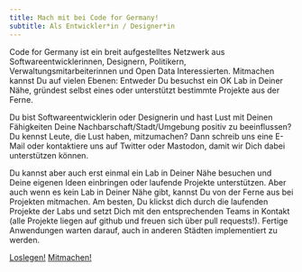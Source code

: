```yaml
---
title: Mach mit bei Code for Germany!
subtitle: Als Entwickler*in / Designer*in
---
```


Code for Germany ist ein breit aufgestelltes Netzwerk aus Softwareentwicklerinnen, Designern, Politikern, Verwaltungsmitarbeiterinnen und Open Data Interessierten.
Mitmachen kannst Du auf vielen Ebenen: Entweder Du besuchst ein OK Lab in Deiner Nähe, gründest selbst eines oder unterstützt bestimmte Projekte aus der Ferne.

<!-- TODO: links zu twitter / mastodon -->

<!-- Wie man sich am besten einbringen kann, erfährt man hier. -->

Du bist Softwareentwicklerin oder Designerin und hast Lust mit Deinen Fähigkeiten Deine Nachbarschaft/Stadt/Umgebung positiv zu beeinflussen? Du kennst Leute, die Lust haben, mitzumachen? Dann schreib uns eine E-Mail oder kontaktiere uns auf Twitter oder Mastodon, damit wir Dich dabei unterstützen können.

Du kannst aber auch erst einmal ein Lab in Deiner Nähe besuchen und Deine eigenen Ideen einbringen oder laufende Projekte unterstützen. Aber auch wenn es kein Lab in Deiner Nähe gibt, kannst Du von der Ferne aus bei Projekten mitmachen. Am besten, Du klickst dich durch die laufenden Projekte der Labs und setzt Dich mit den entsprechenden Teams in Kontakt (alle Projekte liegen auf github und freuen sich über pull requests!). Fertige Anwendungen warten darauf, auch in anderen Städten implementiert zu werden.

<!-- TODO: Konkrete Handlungsmöglichkeiten (buttons) -->
<a href="/" class="button btn-align-md accent-btn raised">Loslegen!</a>
<a href="/" class="button btn-align-md accent-btn raised">Mitmachen!</a>
